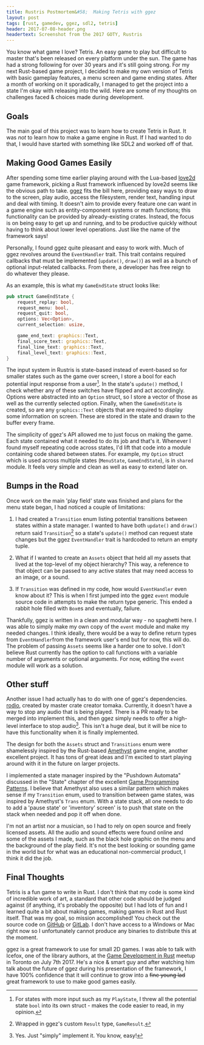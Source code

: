```yaml
---
title: Rustris Postmortem&#58;  Making Tetris with ggez 
layout: post
tags: [rust, gamedev, ggez, sdl2, tetris]
header: 2017-07-08-header.png
headertext: Screenshot from the 2017 GOTY, Rustris
---
```


You know what game I love? Tetris. An easy game to play but difficult to master
that's been released on every platform under the sun. The game has had a strong
following for over 30 years and it's still going strong. For my next Rust-based
game project, I decided to make my own version of Tetris with basic gameplay
features, a menu screen and game ending states. After a month of working on it
sporadically, I managed to get the project into a state I'm okay with releasing
into the wild. Here are some of my thoughts on challenges faced & choices made
during development.

## Goals

The main goal of this project was to learn how to create Tetris in Rust. It was
*not* to learn how to make a game engine in Rust. If I had wanted to do that, I
would have started with something like SDL2 and worked off of that.

## Making Good Games Easily

After spending some time earlier playing around with the
Lua-based [love2d](https://love2d.org/) game framework, picking a Rust framework
influenced by love2d seems like the obvious path to
take. [ggez](http://ggez.rs/) fits the bill here, providing easy ways to draw to
the screen, play audio, access the filesystem, render text, handling input and
deal with timing. It doesn't aim to provide every feature one can want in a game
engine such as entity-component systems or math functions; this functionality
can be provided by already-existing crates. Instead, the focus is on being easy
to get up and running, and to be productive quickly without having to think
about lower level operations. Just like the name of the framework says!

Personally, I found ggez quite pleasant and easy to work with. Much of ggez
revolves around the `EventHandler` trait. This trait contains required callbacks
that must be implemented (`update()`, `draw()`) as well as a bunch of optional
input-related callbacks. From there, a developer has free reign to do whatever
they please.

As an example, this is what my `GameEndState` struct looks like:

```rust
pub struct GameEndState {
    request_replay: bool,
    request_menu: bool,
    request_quit: bool,
    options: Vec<Option>,
    current_selection: usize,

    game_end_text: graphics::Text,
    final_score_text: graphics::Text,
    final_line_text: graphics::Text,
    final_level_text: graphics::Text,
}
```

The input system in Rustris is state-based instead of event-based so for smaller
states such as the game over screen, I store a bool for each potential input
response from a user[^1]. In the state's `update()` method, I check whether any
of these switches have flipped and act accordingly. Options were abstracted into
an `Option` struct, so I store a vector of those as well as the currently
selected option. Finally, when the `GameEndState` is created, so are any
`graphics::Text` objects that are required to display some information on
screen. These are stored in the state and drawn to the buffer every frame.

The simplicity of ggez's API allowed me to just focus on making the game. Each
state contained what it needed to do its job and that's it. Whenever I found
myself repeating code across states, I'd lift that code into a module containing
code shared between states. For example, my `Option` struct which is used across
multiple states (`MenuState`, `GameEndState`), is in `shared` module. It feels
very simple and clean as well as easy to extend later on.

## Bumps in the Road

Once work on the main 'play field' state was finished and plans for the menu
state began, I had noticed a couple of limitations:

1. I had created a `Transition` enum listing potential transitions between
   states within a state manager. I wanted to have both `update()` and `draw()`
   return said `Transition`[^2] so a state's `update()` method can request state
   changes but the ggez `EventHandler` trait is hardcoded to return an empty
   tuple.

2. What if I wanted to create an `Assets` object that held all my assets that
   lived at the top-level of my object hierarchy? This way, a reference to that
   object can be passed to any active states that may need access to an image,
   or a sound. 

3. If `Transition` was defined in my code, how would `EventHandler` even know
   about it? This is when I first jumped into the ggez `event` module source
   code in attempts to make the return type generic. This ended a rabbit hole
   filled with `Box`es and eventually, failure.
   
Thankfully, ggez is written in a clean and modular way - no spaghetti here. I
was able to simply make my own copy of the `event` module and make my needed
changes. I think ideally, there would be a way to define return types from
`EventHandler`from the framework user's end but for now, this will do. The
problem of passing `Assets` seems like a harder one to solve. I don't believe
Rust currently has the option to call functions with a variable number of
arguments or optional arguments. For now, editing the `event` module will work
as a solution.

## Other stuff

Another issue I had actually has to do with one of ggez's
dependencies. [rodio](https://github.com/tomaka/rodio), created by master crate
creator tomaka. Currently, it doesn't have a way to stop any audio that is being
played. There is a PR ready to be merged into implement this, and then ggez
simply needs to offer a high-level interface to stop audio[^3]. This isn't a
huge deal, but it will be nice to have this functionality when it is finally
implemented.

The design for both the `Assets` struct and `Transitions` enum were shamelessly
inspired by the Rust-based [Amethyst](https://www.amethyst.rs/) game engine,
another excellent project. It has tons of great ideas and I'm excited to start
playing around with it in the future on larger projects.

I implemented a state manager inspired by the "Pushdown Automata" discussed in
the "State" chapter of the excellent
[Game Programming Patterns](http://gameprogrammingpatterns.com/state.html). I
believe that Amethyst also uses a similar pattern which makes sense if my
`Transition` enum, used to transition between game states, was inspired by
Amethyst's `Trans` enum. With a state stack, all one needs to do to add a 'pause
state' or 'inventory' screen' is to push that state on the stack when needed and
pop it off when done.

I'm not an artist nor a musician, so I had to rely on open source and freely
licensed assets. All the audio and sound effects were found online and some of
the assets I made, such as the black hole graphic on the menu and the background
of the play field. It's not the best looking or sounding game in the world but
for what was an educational non-commercial product, I think it did the job.

## Final Thoughts

Tetris is a fun game to write in Rust. I don't think that my code is some kind
of incredible work of art, a standard that other code should be judged against
(if anything, it's probably the opposite) but I had lots of fun and I learned
quite a bit about making games, making games in Rust and Rust itself. That was
my goal, so mission accomplished! You check out the source code
on [GitHub](https://github.com/obsoke/rustris)
or [GitLab](https://gitlab.com/obsoke/rustris). I don't have access to a Windows
or Mac right now so I unfortunately cannot produce any binaries to distribute
this at the moment.

ggez is a great framework to use for small 2D games. I was able to talk with
Icefox, one of the library authors, at the
[Game Development in Rust](https://air.mozilla.org/game-developement-in-rust/)
meetup in Toronto on July 7th 2017. He's a nice & smart guy and after watching
him talk about the future of ggez during his presentation of the framework, I
have 100% confidence that it will continue to grow into a ~~fine young lad~~
great framework to use to make good games easily.

[^1]: For states with more input such as my `PlayState`, I threw all the
    potential state `bool` into its own struct - makes the code easier to read,
    in my opinion.
[^2]: Wrapped in ggez's custom `Result` type, `GameResult`.
[^3]: Yes. Just "simply" implement it. You know, easy!
